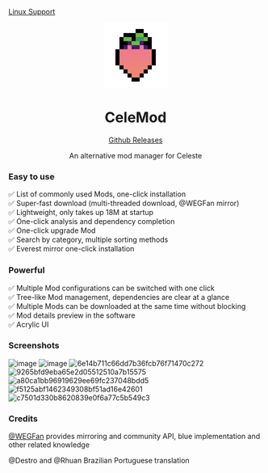 [Linux Support](./Linux.md)

<div align=center>
<img src="src\celemod-ui\src\resources\Celemod.png" />

# CeleMod

[Github Releases](https://github.com/MicroCBer/CeleMod/releases/latest)

An alternative mod manager for Celeste

</div>

### Easy to use
✅ List of commonly used Mods, one-click installation  
✅ Super-fast download (multi-threaded download, @WEGFan mirror)  
✅ Lightweight, only takes up 18M at startup  
✅ One-click analysis and dependency completion  
✅ One-click upgrade Mod  
✅ Search by category, multiple sorting methods  
✅ Everest mirror one-click installation  
### Powerful
✅ Multiple Mod configurations can be switched with one click  
✅ Tree-like Mod management, dependencies are clear at a glance  
✅ Multiple Mods can be downloaded at the same time without blocking  
✅ Mod details preview in the software  
✅ Acrylic UI   


### Screenshots
![image](https://github.com/MicroCBer/CeleMod/assets/66859419/a906d8bb-16dc-4018-b370-9a13cec5ade1)
![image](https://github.com/MicroCBer/CeleMod/assets/66859419/a3592323-c9ea-4ded-9b7c-bf8e23c8f31d)
![6e14b711c66dd7b36fcb76f71470c272](https://github.com/MicroCBer/CeleMod/assets/66859419/1ee695a5-59a0-4326-8f54-cad2165bba74)
![9265bfd9eba65e2d05512510a7b15575](https://github.com/MicroCBer/CeleMod/assets/66859419/8c63b169-4b4b-4fc4-998e-1aae48b4275d)
![a80ca1bb96919629ee69fc237048bdd5](https://github.com/MicroCBer/CeleMod/assets/66859419/ff77be2f-3599-4831-9c38-3703979066b2)
![f5125abf1462349308bf51ad16e42601](https://github.com/MicroCBer/CeleMod/assets/66859419/40705319-3896-4b17-bb68-51f70560df19)
![c7501d330b8620839e0f6a77c5b549c3](https://github.com/MicroCBer/CeleMod/assets/66859419/72ba4cb6-e60d-459a-a7f7-f59521dae63b)

### Credits

[@WEGFan](https://github.com/WEGFan) provides mirroring and community API, blue implementation and other related knowledge

@Destro and @Rhuan Brazilian Portuguese translation